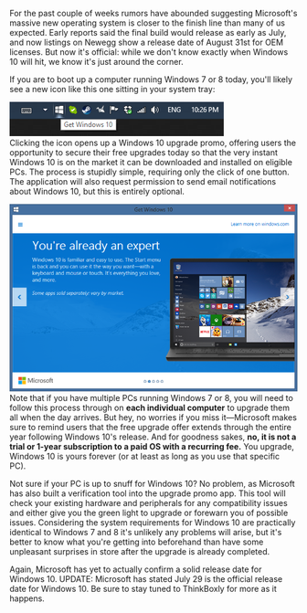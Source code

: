 <!--t Windows 10 Upgrade Prompt Hits Windows 7 and 8 PCs t-->
<!--tag 2015,archive,news,tech,thinkboxly tag-->
<!--image /content/images/windows-10-upgrade-prompt-hits-windows/Windows_105B15D-1024x579.jpg image-->
  
For the past couple of weeks rumors have abounded suggesting Microsoft's massive new operating system is closer to the finish line than many of us expected. Early reports said the final build would release as early as July, and now listings on Newegg show a release date of August 31st for OEM licenses. But now it's official: while we don't know exactly when Windows 10 will hit, we know it's just around the corner.  
  
If you are to boot up a computer running Windows 7 or 8 today, you'll likely see a new icon like this one sitting in your system tray:  
  
[![](/content/images/windows-10-upgrade-prompt-hits-windows/get-windows-10-icon.png)](/content/images/windows-10-upgrade-prompt-hits-windows/get-windows-10-icon.png)  
Clicking the icon opens up a Windows 10 upgrade promo, offering users the opportunity to secure their free upgrades today so that the very instant Windows 10 is on the market it can be downloaded and installed on eligible PCs. The process is stupidly simple, requiring only the click of one button. The application will also request permission to send email notifications about Windows 10, but this is entirely optional.  
  
[![](/content/images/windows-10-upgrade-prompt-hits-windows/get-windows-10-promo.png)](/content/images/windows-10-upgrade-prompt-hits-windows/get-windows-10-promo.png)  
Note that if you have multiple PCs running Windows 7 or 8, you will need to follow this process through on **each individual computer** to upgrade them all when the day arrives. But hey, no worries if you miss it—Microsoft makes sure to remind users that the free upgrade offer extends through the entire year following Windows 10's release. And for goodness sakes, **no, it is not a trial or 1-year subscription to a paid OS with a recurring fee.** You upgrade, Windows 10 is yours forever (or at least as long as you use that specific PC).  
  
Not sure if your PC is up to snuff for Windows 10? No problem, as Microsoft has also built a verification tool into the upgrade promo app. This tool will check your existing hardware and peripherals for any compatibility issues and either give you the green light to upgrade or forewarn you of possible issues. Considering the system requirements for Windows 10 are practically identical to Windows 7 and 8 it's unlikely any problems will arise, but it's better to know what you're getting into beforehand than have some unpleasant surprises in store after the upgrade is already completed.  
  
Again, Microsoft has yet to actually confirm a solid release date for Windows 10. UPDATE: Microsoft has stated July 29 is the official release date for Windows 10. Be sure to stay tuned to ThinkBoxly for more as it happens.
